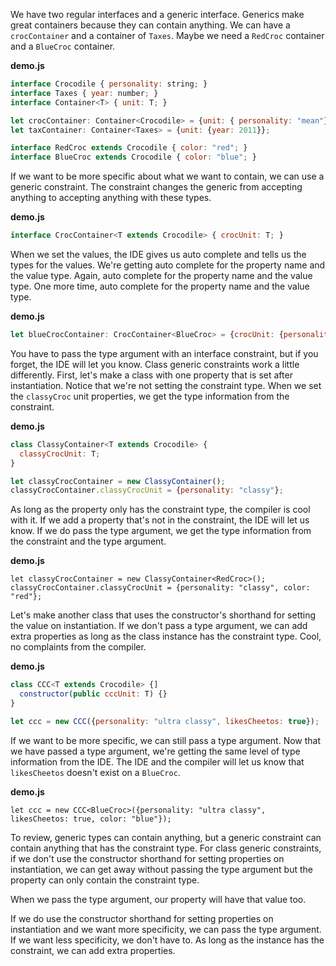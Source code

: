 We have two regular interfaces and a generic interface. Generics make great containers because they can contain anything. We can have a `crocContainer` and a container of `Taxes`. Maybe we need a `RedCroc` container and a `BlueCroc` container.

**demo.js**
```javascript
interface Crocodile { personality: string; }
interface Taxes { year: number; }
interface Container<T> { unit: T; }

let crocContainer: Container<Crocodile> = {unit: { personality: "mean"}};
let taxContainer: Container<Taxes> = {unit: {year: 2011}};

interface RedCroc extends Crocodile { color: "red"; }
interface BlueCroc extends Crocodile { color: "blue"; }
```

If we want to be more specific about what we want to contain, we can use a generic constraint. The constraint changes the generic from accepting anything to accepting anything with these types.

**demo.js**
```javascript
interface CrocContainer<T extends Crocodile> { crocUnit: T; }
```

When we set the values, the IDE gives us auto complete and tells us the types for the values. We're getting auto complete for the property name and the value type. Again, auto complete for the property name and the value type. One more time, auto complete for the property name and the value type.

**demo.js**
```javascript
let blueCrocContainer: CrocContainer<BlueCroc> = {crocUnit: {personality: "cool", color: "blue"}};
```

You have to pass the type argument with an interface constraint, but if you forget, the IDE will let you know. Class generic constraints work a little differently. First, let's make a class with one property that is set after instantiation. Notice that we're not setting the constraint type. When we set the `classyCroc` unit properties, we get the type information from the constraint.

**demo.js**
```javascript
class ClassyContainer<T extends Crocodile> {
  classyCrocUnit: T;
}

let classyCrocContainer = new ClassyContainer();
classyCrocContainer.classyCrocUnit = {personality: "classy"};
```

As long as the property only has the constraint type, the compiler is cool with it. If we add a property that's not in the constraint, the IDE will let us know. If we do pass the type argument, we get the type information from the constraint and the type argument.

**demo.js**
```
let classyCrocContainer = new ClassyContainer<RedCroc>();
classyCrocContainer.classyCrocUnit = {personality: "classy", color: "red"};
```

Let's make another class that uses the constructor's shorthand for setting the value on instantiation. If we don't pass a type argument, we can add extra properties as long as the class instance has the constraint type. Cool, no complaints from the compiler.

**demo.js**
```javascript
class CCC<T extends Crocodile> {]
  constructor(public cccUnit: T) {}
}

let ccc = new CCC({personality: "ultra classy", likesCheetos: true});
```

If we want to be more specific, we can still pass a type argument. Now that we have passed a type argument, we're getting the same level of type information from the IDE. The IDE and the compiler will let us know that `likesCheetos` doesn't exist on a `BlueCroc`.

**demo.js**
```
let ccc = new CCC<BlueCroc>({personality: "ultra classy", likesCheetos: true, color: "blue"});
```

To review, generic types can contain anything, but a generic constraint can contain anything that has the constraint type. For class generic constraints, if we don't use the constructor shorthand for setting properties on instantiation, we can get away without passing the type argument but the property can only contain the constraint type.

When we pass the type argument, our property will have that value too.

If we do use the constructor shorthand for setting properties on instantiation and we want more specificity, we can pass the type argument. If we want less specificity, we don't have to. As long as the instance has the constraint, we can add extra properties.